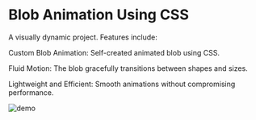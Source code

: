 # Blob Animation Using CSS

A visually dynamic project. Features include:

Custom Blob Animation: Self-created animated blob using CSS.

Fluid Motion: The blob gracefully transitions between shapes and sizes.

Lightweight and Efficient: Smooth animations without compromising performance.

![demo](https://github.com/minahilx/ImageBlobAnimationUsingCSS/assets/71601253/fd4906ef-0694-4623-8e3e-ed21b15e9580)
